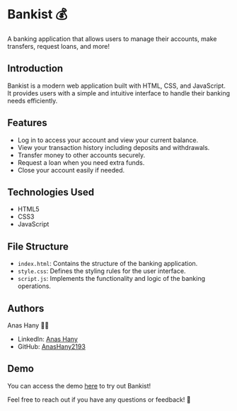# Bankist 💰

A banking application that allows users to manage their accounts, make transfers, request loans, and more!

## Introduction

Bankist is a modern web application built with HTML, CSS, and JavaScript. It provides users with a simple and intuitive interface to handle their banking needs efficiently.

## Features

- Log in to access your account and view your current balance.
- View your transaction history including deposits and withdrawals.
- Transfer money to other accounts securely.
- Request a loan when you need extra funds.
- Close your account easily if needed.

## Technologies Used

- HTML5
- CSS3
- JavaScript

## File Structure

- `index.html`: Contains the structure of the banking application.
- `style.css`: Defines the styling rules for the user interface.
- `script.js`: Implements the functionality and logic of the banking operations.

## Authors

Anas Hany 🧑‍💻

- LinkedIn: [Anas Hany](https://www.linkedin.com/in/anashany219/)
- GitHub: [AnasHany2193](https://github.com/AnasHany2193)

## Demo

You can access the demo [here](https://bankist-1-2193.netlify.app/) to try out Bankist!

Feel free to reach out if you have any questions or feedback! 📧
